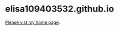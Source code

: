 # elisa109403532.github.io
 [Please vist my home page](https://elisa109403532.github.io/index.html).
